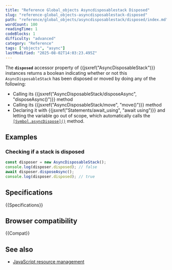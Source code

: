 ```yaml
---
title: "Reference Global_objects Asyncdisposablestack Disposed"
slug: "reference-global_objects-asyncdisposablestack-disposed"
path: "reference/global_objects/asyncdisposablestack/disposed/index.md"
wordCount: 100
readingTime: 1
codeBlocks: 1
difficulty: "advanced"
category: "Reference"
tags: ["objects", "async"]
lastModified: "2025-08-02T14:03:23.495Z"
---
```



The **`disposed`** accessor property of {{jsxref("AsyncDisposableStack")}} instances returns a boolean indicating whether or not this `AsyncDisposableStack` has been disposed or moved by doing any of the following:

- Calling its {{jsxref("AsyncDisposableStack/disposeAsync", "disposeAsync()")}} method
- Calling its {{jsxref("AsyncDisposableStack/move", "move()")}} method
- Declaring it with {{jsxref("Statements/await_using", "await using")}} and letting the variable go out of scope, which automatically calls the [`[Symbol.asyncDispose]()`](/en-US/docs/Web/JavaScript/Reference/Global_Objects/AsyncDisposableStack/Symbol.asyncDispose) method.

## Examples

### Checking if a stack is disposed

```js
const disposer = new AsyncDisposableStack();
console.log(disposer.disposed); // false
await disposer.disposeAsync();
console.log(disposer.disposed); // true
```

## Specifications

{{Specifications}}

## Browser compatibility

{{Compat}}

## See also

- [JavaScript resource management](/en-US/docs/Web/JavaScript/Guide/Resource_management)
